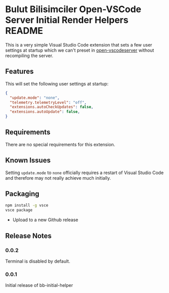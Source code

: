 # Bulut Bilisimciler Open-VSCode Server Initial Render Helpers README

This is a very simple Visual Studio Code extension that sets a few user settings at startup which we can't preset in [open-vscodeserver](https://github.com/gitpod-io/openvscode-server) without recompiling the server.

## Features

This will set the following user settings at startup:

```json
{
  "update.mode": "none",
  "telemetry.telemetryLevel": "off",
  "extensions.autoCheckUpdates": false,
  "extensions.autoUpdate": false,
}
```

## Requirements

There are no special requirements for this extension.

## Known Issues

Setting `update.mode` to `none` officially requires a restart of Visual Studio Code and therefore may not really achieve much initially.

## Packaging

```sh
npm install -g vsce
vsce package
```

* Upload to a new Github release
  
## Release Notes

### 0.0.2

Terminal is disabled by default.

### 0.0.1

Initial release of bb-initial-helper
